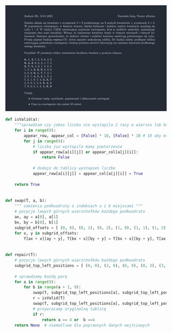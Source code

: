 <picture>
  <source srcset="../../../srt/zbior_zadan/2022_B5.png" media="(prefers-color-scheme: light)">
  <source srcset="../../../srt/zbior_zadan/black_2022_B5.jpeg" media="(prefers-color-scheme: dark)">
  <img src="../../../srt/zbior_zadan/black_2022_B5.jpeg" alt="zadanie 2022_B5">
</picture>

```python
def isValid(a):
    """sprawdzam czy jakas liczba nie wystapila 2 razy w wierszu lub kolumnie"""
    for i in range(9):
        appear_row, appear_col = [False] * 10, [False] * 10 # 10 aby miec liczby 1-9 z niepotrzebnym 0
        for j in range(9):
            # liczba juz wystapila mamy powtorzenie
            if appear_row[a[i][j]] or appear_col[a[j][i]]:
                return False

            # dodaje do tablicy wystapien liczbe
            appear_row[a[i][j]] = appear_col[a[j][i]] = True

    return True


def swap(T, a, b):
    """ zamienia podkwadraty o indeksach a i b miejscami """
    # pozycje lewych górnych wierzchołków każdego podkwadratu
    ax, ay = a[0], a[1]
    bx, by = b[0], b[1]
    subgrid_offsets = [ (0, 0), (0, 1), (0, 2), (1, 0), (1, 1), (1, 2), (2, 0), (2, 1), (2, 2) ]
    for x, y in subgrid_offsets:
        T[ax + x][ay + y], T[bx + x][by + y] = T[bx + x][by + y], T[ax + x][ay + y]


def repair(T):
    # pozycje lewych górnych wierzchołków każdego podkwadratu
    subgrid_top_left_positions = [ (0, 0), (3, 0), (6, 0), (0, 3), (3, 3), (6, 3), (0, 6), (3, 6), (6, 6) ]

    # sprawdzamy każdą parę
    for a in range(9):
        for b in range(a + 1, 9):
            swap(T, subgrid_top_left_positions[a], subgrid_top_left_positions[b])
            r = isValid(T)
            swap(T, subgrid_top_left_positions[a], subgrid_top_left_positions[b])
            # przywracamy oryginalną tablicę
            if r:
                return a == 4 or  b ==4
    return None  # niemożliwe dla poprawnych danych wejściowych
```


